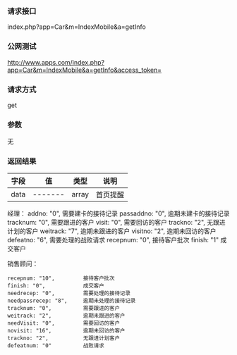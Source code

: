 ### **请求接口**
index.php?app=Car&m=IndexMobile&a=getInfo


### **公网测试**
http://www.apps.com/index.php?app=Car&m=IndexMobile&a=getInfo&access_token=

### **请求方式**
get


### **参数**
无

### **返回结果**
|字段        |值          |类型    |说明        |
| ---------  |--------    |-------- |--------  |
|data|-------   |array  |首页提醒  |

经理：
    addno: "0",            需要建卡的接待记录
    passaddno: "0",        逾期未建卡的接待记录
    tracknum: "0",         需要跟进的客户
    visit: "0",            需要回访的客户
    trackno: "2",          无跟进计划的客户
    weitrack: "7",         逾期未跟进的客户
    visitno: "2",          逾期未回访的客户
    defeatno: "6",         需要处理的战败请求
    recepnum: "0",         接待客户批次
    finish: "1"            成交客户

销售顾问：

    recepnum: "10",         接待客户批次
    finish: "0",            成交客户
    needrecep: "0",         需要处理的接待记录
    needpassrecep: "8",     逾期未处理的接待记录
    tracknum: "0",          需要跟进的客户
    weitrack: "2",          逾期未跟进的客户
    needVisit: "0",         需要回访的客户
    novisit: "16",          逾期未回访的客户
    trackno: "2",           无跟进计划客户
    defeatnum: "0"          战败请求
